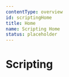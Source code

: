 ```yaml
---
contentType: overview
id: scriptingHome
title: Home
name: Scripting Home
status: placeholder
---
```


# Scripting